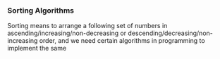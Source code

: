 ### Sorting Algorithms

Sorting means to arrange a following set of numbers in ascending/increasing/non-decreasing or descending/decreasing/non-increasing order, and we need certain algorithms in programming to implement the same